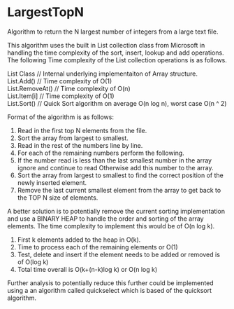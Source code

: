 # LargestTopN
Algorithm to return the N largest number of integers from a large text file.

This algorithm uses the built in List collection class from Microsoft in handling the time complexity of the sort, 
insert, lookup and add operations. The following Time complexity of the List collection operations is as follows.

List Class       // Internal underlying implementaiton of Array structure.<br>
List.Add()       // Time complexity of O(1)<br>
List.RemoveAt()  // Time complexity of O(n)<br>
List.Item[i]     // Time complexity of O(1)<br>
List.Sort()      // Quick Sort algorithm on average O(n log n), worst case O(n ^ 2)<br>

Format of the algorithm is as follows:<br>

1. Read in the first top N elements from the file.<br>
2. Sort the array from largest to smallest.<br>
3. Read in the rest of the numbers line by line.
4. For each of the remaining numbers perform the following.
5. If the number read is less than the last smallest number in the array ignore and continue to read Otherwise add this number to the array.<br>
6. Sort the array from largest to smallest to find the correct position of the newly inserted element.
7. Remove the last current smallest element from the array to get back to the TOP N size of elements.

A better solution is to potentially remove the current sorting implementation and use a BINARY HEAP to handle the order and sorting of the array elements. The time complexity to implement this would be of O(n log k).

1. First k elements added to the heap in O(k).
2. Time to process each of the remaining elements or O(1)
3. Test, delete and insert if the element needs to be added or removed is of O(log k)
4. Total time overall is O(k+(n-k)log k) or O(n log k)

Further analysis to potentially reduce this further could be implemented using a an algorithm called quickselect which is based of the quicksort algorithm.

